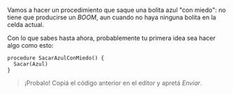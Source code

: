 Vamos a hacer un procedimiento que saque una bolita azul "con miedo": no tiene que producirse un _BOOM_, aun cuando no haya ninguna bolita en la celda actual.

Con lo que sabes hasta ahora, probablemente tu primera idea sea hacer algo como esto:

```gobstones
procedure SacarAzulConMiedo() {
  Sacar(Azul)
}
```
> ¡Probalo! Copiá el código anterior en el editor y apretá _Enviar_.
